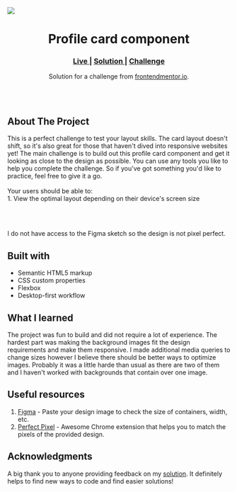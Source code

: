 
<img src="https://github.com/catherineisonline/profile-card-component-frontendmentor/blob/main/images/project-preview.png?raw=true" ></img>


<h1 align="center">Profile card component</h1>

<div align="center">
  <h3>
    <a href="https://catherineisonline.github.io/profile-card-component-frontendmentor/">
      Live
    </a>
  <span> | </span>    <a href="https://www.frontendmentor.io/solutions/profile-card-component-HNQ7OzEqm">
      Solution
    </a>
  <span> | </span>    <a href="https://www.frontendmentor.io/challenges/profile-card-component-cfArpWshJ">
      Challenge
    </a>
  </h3>
</div>
<div align="center">
   Solution for a challenge from  <a href="https://www.frontendmentor.io/" target="_blank">frontendmentor.io</a>.
</div>
<br>
<br>
<br>

## About The Project

<p>This is a perfect challenge to test your layout skills. The card layout doesn't shift, so it's also great for those that haven't dived into responsive websites yet! The main challenge is to build out this profile card component and get it looking as close to the design as possible.
You can use any tools you like to help you complete the challenge. So if you've got something you'd like to practice, feel free to give it a go.
<br><br>Your users should be able to:
<br>1. View the optimal layout depending on their device's screen size
</p>
<br>
<br> <p>I do not have access to the Figma sketch so the design is not pixel perfect.</p>




## Built with 

- Semantic HTML5 markup
- CSS custom properties
- Flexbox
- Desktop-first workflow

## What I learned

The project was fun to build and did not require a lot of experience. The hardest part was making the background images fit the design requirements and make them responsive. I made additional media queries to change sizes however I believe there should be better ways to optimize images. Probably it was a little harde than usual as there are two of them and I haven't worked with backgrounds that contain over one image.

## Useful resources

1. <a href="https://www.figma.com/">Figma</a> - Paste your design image to check the size of containers, width, etc.
2. <a href="https://chrome.google.com/webstore/detail/perfectpixel-by-welldonec/dkaagdgjmgdmbnecmcefdhjekcoceebi">Perfect Pixel</a> - Awesome Chrome extension that helps you to match the pixels of the provided design.

## Acknowledgments

A big thank you to anyone providing feedback on my <a href="https://www.frontendmentor.io/solutions/profile-card-component-HNQ7OzEqm">solution</a>. It definitely helps to find new ways to code and find easier solutions! 
